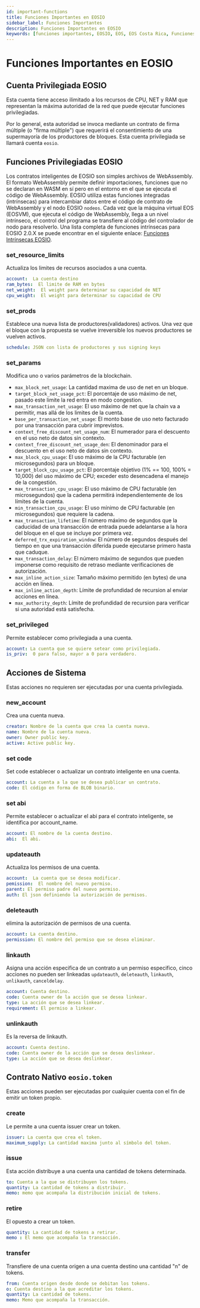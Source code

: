 ```yaml
---
id: important-functions
title: Funciones Importantes en EOSIO
sidebar_label: Funciones Importantes
description: Funciones Importantes en EOSIO
keywords: [funciones importantes, EOSIO, EOS, EOS Costa Rica, Funciones EOSIO]
---
```


# Funciones Importantes en EOSIO


## Cuenta Privilegiada EOSIO

Esta cuenta tiene acceso ilimitado a los recursos de CPU, NET y RAM que representan la máxima autoridad de la red que puede ejecutar funciones privilegiadas.

Por lo general, esta autoridad se invoca mediante un contrato de firma múltiple (o "firma múltiple") que requerirá el consentimiento de una supermayoría de los productores de bloques. Esta cuenta privilegiada se llamará cuenta `eosio`.

## Funciones Privilegiadas EOSIO

Los contratos inteligentes de EOSIO son simples archivos de WebAssembly. El formato WebAssembly permite definir importaciones, funciones que no se declaran en WASM en sí pero en el entorno en el que se ejecuta el código de WebAssembly. EOSIO utiliza estas funciones integradas (intrínsecas) para intercambiar datos entre el código de contrato de WebAssembly y el nodo EOSIO `nodeos`. Cada vez que la máquina virtual EOS (EOSVM), que ejecuta el código de WebAssembly, llega a un nivel intrínseco, el control del programa se transfiere al código del controlador de nodo para resolverlo. Una lista completa de funciones intrínsecas para EOSIO 2.0.X se puede encontrar en el siguiente enlace: [Funciones Intrínsecas EOSIO](https://github.com/EOSIO/eosio.cdt/blob/a6b8d3fc289d46f4612588cdd7223a3d549238f6/libraries/native/native/eosio/intrinsics_def.hpp#L42-L160).

### set_resource_limits

Actualiza los limites de recursos asociados a una cuenta.

``` yaml
account:  La cuenta destino
ram_bytes:  El limite de RAM en bytes
net_weight:  El weight para determinar su capacidad de NET
cpu_weight:  El weight para determinar su capacidad de CPU
```

### set_prods

Establece una nueva lista de productores(validadores) activos. Una vez que el bloque con la propuesta se vuelve irreversible los nuevos productores se vuelven activos.

``` yaml
schedule: JSON con lista de productores y sus signing keys
```

### set_params

Modifica uno o varios parámetros de la blockchain.

- `max_block_net_usage`: La cantidad maxima de uso de net en un bloque.
- `target_block_net_usage_pct`: El porcentaje de uso máximo de net, pasado este limite la red entra en modo congestion.
- `max_transaction_net_usage`: El uso máximo de net que la chain va a permitir, mas allá de los limites de la cuenta.
- `base_per_transaction_net_usage`: El monto base de uso neto facturado por una transacción para cubrir imprevistos.
- `context_free_discount_net_usage_num`: El numerador para el descuento en el uso neto de datos sin contexto.
- `context_free_discount_net_usage_den`: El denominador para el descuento en el uso neto de datos sin contexto.
- `max_block_cpu_usage`: El uso máximo de la CPU facturable (en microsegundos) para un bloque.
- `target_block_cpu_usage_pct`: El porcentaje objetivo (1% == 100, 100% = 10,000) del uso máximo de CPU; exceder esto desencadena el manejo de la congestión.
- `max_transaction_cpu_usage`: El uso máximo de CPU facturable (en microsegundos) que la cadena permitirá independientemente de los límites de la cuenta.
- `min_transaction_cpu_usage`: El uso mínimo de CPU facturable (en microsegundos) que requiere la cadena.
- `max_transaction_lifetime`: El número máximo de segundos que la caducidad de una transacción de entrada puede adelantarse a la hora del bloque en el que se incluye por primera vez.
- `deferred_trx_expiration_window`: El número de segundos después del tiempo en que una transacción diferida puede ejecutarse primero hasta que caduque.
- `max_transaction_delay`: El número máximo de segundos que pueden imponerse como requisito de retraso mediante verificaciones de autorización.
- `max_inline_action_size`: Tamaño máximo permitido (en bytes) de una acción en línea.
- `max_inline_action_depth`: Límite de profundidad de recursion al enviar acciones en línea.
- `max_authority_depth`: Límite de profundidad de recursion para verificar si una autoridad está satisfecha.

### set_privileged

Permite establecer como privilegiada a una cuenta.

```yaml
account: La cuenta que se quiere setear como privilegiada.
is_priv:  0 para falso, mayor a 0 para verdadero.
```

## Acciones de Sistema

Estas acciones no requieren ser ejecutadas por una cuenta privilegiada.

### new_account

Crea una cuenta nueva.

```yaml
creator: Nombre de la cuenta que crea la cuenta nueva.
name: Nombre de la cuenta nueva.
owner: Owner public key.
active: Active public key.
```

### set code

Set code establecer o actualizar un contrato inteligente en una cuenta.

```yaml
account: La cuenta a la que se desea publicar un contrato.
code: El código en forma de BLOB binario.
```

### set abi

Permite establecer o actualizar el abi para el contrato inteligente, se identifica por account_name.

```yaml
account: El nombre de la cuenta destino.
abi:  El abi.
```

### updateauth

Actualiza los permisos de una cuenta.

```yaml
account:  La cuenta que se desea modificar.
pemission:  El nombre del nuevo permiso.
parent: El permiso padre del nuevo permiso.
auth: El json definiendo la autorización de permisos.
```

### deleteauth

elimina la autorización de permisos de una cuenta.

```yaml
account: La cuenta destino.
permission: El nombre del permiso que se desea eliminar.
```

### linkauth

Asigna una acción especifica de un contrato a un permiso especifico, cinco acciones no pueden ser linkeadas `updateauth`, `deleteauth`, `linkauth`, `unlikauth`, `canceldelay`.

```yaml
account: Cuenta destino.
code: Cuenta owner de la acción que se desea linkear.
type: La acción que se desea linkear.
requirement: El permiso a linkear.
```

### unlinkauth

Es la reversa de linkauth.

```yaml
account: Cuenta destino.
code: Cuenta owner de la acción que se desea deslinkear.
type: La acción que se desea deslinkear.
```

## Contrato Nativo `eosio.token`

Estas acciones pueden ser ejecutadas por cualquier cuenta con el fin de emitir un token propio.

### create

Le permite a una cuenta issuer crear un token.

```yaml
issuer: La cuenta que crea el token.
maximum_supply: La cantidad maxima junto al símbolo del token.
```

### issue

Esta acción distribuye a una cuenta una cantidad de tokens determinada.

```yaml
to: Cuenta a la que se distribuyen los tokens.
quantity: La cantidad de tokens a distribuir.
memo: memo que acompaña la distribución inicial de tokens.
```

### retire

El opuesto a crear un token.

```yaml
quantity: La cantidad de tokens a retirar.
memo : El memo que acompaña la transacción.
```

### transfer

Transfiere de una cuenta origen a una cuenta destino una cantidad "n" de tokens.

```yaml
from: Cuenta origen desde donde se debitan los tokens.
o: Cuenta destino a la que acreditar los tokens.
quantity: La cantidad de tokens.
memo: Memo que acompaña la transacción.
```
